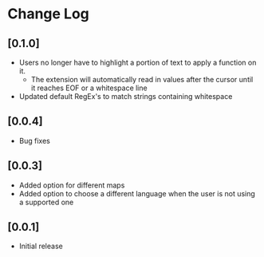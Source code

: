 # Change Log

## [0.1.0]
- Users no longer have to highlight a portion of text to apply a function on it.
    - The extension will automatically read in values after the cursor until it reaches EOF or a whitespace line
- Updated default RegEx's to match strings containing whitespace

## [0.0.4]
- Bug fixes

## [0.0.3]
- Added option for different maps
- Added option to choose a different language when the user is not using a supported one

## [0.0.1]

- Initial release